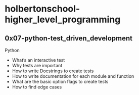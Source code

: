 # holbertonschool-higher_level_programming
## 0x07-python-test_driven_development
Python

- What’s an interactive test
- Why tests are important
- How to write Docstrings to create tests
- How to write documentation for each module and function
- What are the basic option flags to create tests
- How to find edge cases

